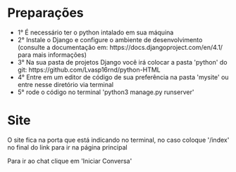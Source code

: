 <h1>Preparações</h1>

<ul>
<li>1° É necessário ter o python intalado em sua máquina</li>
<li>2° Instale o Django e configure o ambiente de desenvolvimento (consulte a documentação em: https://docs.djangoproject.com/en/4.1/ para mais informações)</li>
<li>3° Na sua pasta de projetos Django você irá colocar a pasta 'python' do git: https://github.com/Lvasp16rnd/python-HTML </li>
<li>4° Entre em um editor de código de sua preferência na pasta 'mysite' ou entre nesse diretório via terminal</li>
<li>5° rode o código no terminal 'python3 manage.py runserver'</li>
</ul>

<h1>Site</h1>

<p1>O site fica na porta que está indicando no terminal, no caso coloque '/index' no final do link para ir na página principal</p1>

<p1>Para ir ao chat clique em 'Iniciar Conversa'</p1>
